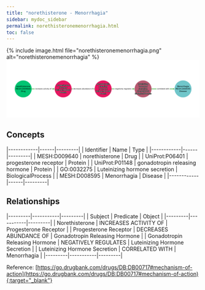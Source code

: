 ```yaml
---
title: "norethisterone - Menorrhagia"
sidebar: mydoc_sidebar
permalink: norethisteronemenorrhagia.html
toc: false 
---
```


{% include image.html file="norethisteronemenorrhagia.png" alt="norethisteronemenorrhagia" %}![Path Visualization](/images/norethisteronemenorrhagia.png)

## Concepts

|------------|------|---------|
| Identifier | Name | Type    |
|------------|------|---------|
| MESH:D009640 | norethisterone | Drug |
| UniProt:P06401 | progesterone receptor | Protein |
| UniProt:P01148 | gonadotropin releasing hormone | Protein |
| GO:0032275 | Luteinizing hormone secretion | BiologicalProcess |
| MESH:D008595 | Menorrhagia | Disease |
|------------|------|---------|

## Relationships

|---------|-----------|---------|
| Subject | Predicate | Object  |
|---------|-----------|---------|
| Norethisterone | INCREASES ACTIVITY OF | Progesterone Receptor |
| Progesterone Receptor | DECREASES ABUNDANCE OF | Gonadotropin Releasing Hormone |
| Gonadotropin Releasing Hormone | NEGATIVELY REGULATES | Luteinizing Hormone Secretion |
| Luteinizing Hormone Secretion | CORRELATED WITH | Menorrhagia |
|---------|-----------|---------|

Reference: [https://go.drugbank.com/drugs/DB:DB00717#mechanism-of-action](https://go.drugbank.com/drugs/DB:DB00717#mechanism-of-action){:target="_blank"}